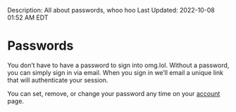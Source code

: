 Description: All about passwords, whoo hoo
Last Updated: 2022-10-08 01:52 AM EDT

# Passwords

You don’t have to have a password to sign into omg.lol. Without a password, you can simply sign in via email. When you sign in we’ll email a unique link that will authenticate your session.

You can set, remove, or change your password any time on your [account](/account/) page.
